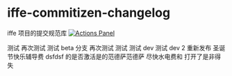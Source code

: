 # iffe-commitizen-changelog

iffe 项目的提交规范库
[![Actions Panel](https://img.shields.io/badge/actionspanel-enabled-brightgreen)](https://www.actionspanel.app/app/tangzijun/iffe-commit)

测试
再次测试
测试 beta 分支
再次测试
测试
测试 dev
测试 dev 2
重新发布
圣诞节快乐辅导费
dsfdsf
的是否激活是的范德萨范德萨
尽快水电费和
打开了是非得失
